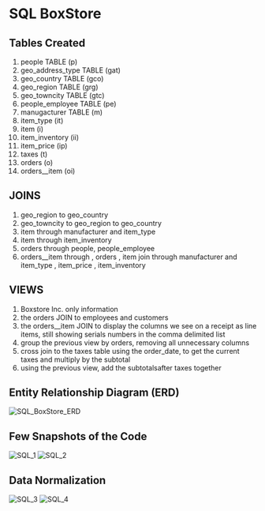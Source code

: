 # SQL BoxStore

## Tables Created
1. people TABLE (p)
2. geo_address_type TABLE (gat)
3. geo_country TABLE (gco)
4. geo_region TABLE (grg)
5. geo_towncity TABLE (gtc)
6. people_employee TABLE (pe)
7. manugacturer TABLE (m)
8. item_type (it)
9. item (i)
10. item_inventory (ii)
11. item_price (ip)
12. taxes (t)
13. orders (o)
14. orders__item (oi)

## JOINS
1. geo_region to geo_country
2. geo_towncity to geo_region to geo_country
3. item through manufacturer and item_type
4. item through item_inventory
5. orders through people, people_employee
6. orders__item through
   , orders
   , item join through manufacturer and item_type 
   , item_price 
   , item_inventory
   
## VIEWS
1. Boxstore Inc. only information
2. the orders JOIN to employees and customers
3. the orders__item JOIN to display the columns we see on a receipt as line items, still showing serials numbers in the comma delimited list
4. group the previous view by orders, removing all unnecessary columns
5. cross join to the taxes table using the order_date, to get the current taxes and multiply by the subtotal
6. using the previous view, add the subtotalsafter taxes together

## Entity Relationship Diagram (ERD)
![SQL_BoxStore_ERD](https://github.com/user-attachments/assets/7f1f3bd3-b0e1-476b-bedf-f2fefbf05138)

## Few Snapshots of the Code 
![SQL_1](https://github.com/user-attachments/assets/8fb1dbb8-a559-4748-8038-fb6941fef85b)
![SQL_2](https://github.com/user-attachments/assets/532b743d-2624-4ded-83e9-5492c0f9a67f)

## Data Normalization
![SQL_3](https://github.com/user-attachments/assets/dde9ad43-6498-42cb-b10c-516f69f51ca7)
![SQL_4](https://github.com/user-attachments/assets/e3f44909-a2f2-4eb1-be49-9680a042c35d)
